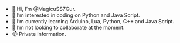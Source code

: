 - 👋 Hi, I’m @MagicuSS7Gur.
- 👀 I’m interested in coding on Python and Java Script.
- 🌱 I’m currently learning Arduino, Lua, Python, C++ and Java Script.
- 💞️ I’m not looking to collaborate at the moment.
- 📫 Private information.

<!---
MagicuSS7Gur/MagicuSS7Gur is a ✨ special ✨ repository because its `README.md` (this file) appears on your GitHub profile.
You can click the Preview link to take a look at your changes.
--->
